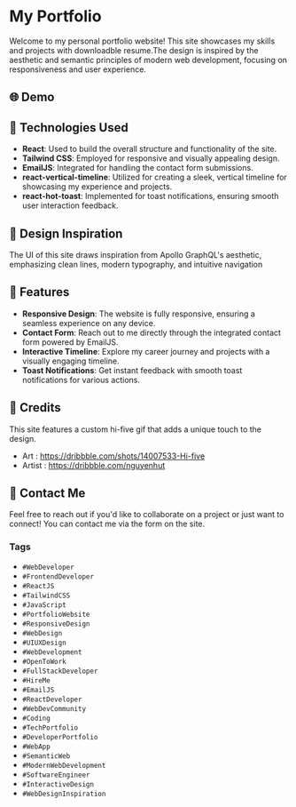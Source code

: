 # My Portfolio

Welcome to my personal portfolio website! This site showcases my skills and projects with downloadble resume.The design is inspired by the aesthetic and semantic principles of modern web development, focusing on responsiveness and user experience.


## 🌐 Demo





## 🚀 Technologies Used

- **React**: Used to build the overall structure and functionality of the site.
- **Tailwind CSS**: Employed for responsive and visually appealing design.
- **EmailJS**: Integrated for handling the contact form submissions.
- **react-vertical-timeline**: Utilized for creating a sleek, vertical timeline for showcasing my experience and projects.
- **react-hot-toast**: Implemented for toast notifications, ensuring smooth user interaction feedback.

## 🎨 Design Inspiration

The UI of this site draws inspiration from Apollo GraphQL's aesthetic, emphasizing clean lines, modern typography, and intuitive navigation

## 📂 Features

- **Responsive Design**: The website is fully responsive, ensuring a seamless experience on any device.
- **Contact Form**: Reach out to me directly through the integrated contact form powered by EmailJS.
- **Interactive Timeline**: Explore my career journey and projects with a visually engaging timeline.
- **Toast Notifications**: Get instant feedback with smooth toast notifications for various actions.

## 📑 Credits

This site features a custom hi-five gif that adds a unique touch to the design.

- Art : https://dribbble.com/shots/14007533-Hi-five
- Artist : https://dribbble.com/nguyenhut

## 📧 Contact Me

Feel free to reach out if you'd like to collaborate on a project or just want to connect! You can contact me via the form on the site.

### Tags

- `#WebDeveloper`
- `#FrontendDeveloper`
- `#ReactJS`
- `#TailwindCSS`
- `#JavaScript`
- `#PortfolioWebsite`
- `#ResponsiveDesign`
- `#WebDesign`
- `#UIUXDesign`
- `#WebDevelopment`
- `#OpenToWork`
- `#FullStackDeveloper`
- `#HireMe`
- `#EmailJS`
- `#ReactDeveloper`
- `#WebDevCommunity`
- `#Coding`
- `#TechPortfolio`
- `#DeveloperPortfolio`
- `#WebApp`
- `#SemanticWeb`
- `#ModernWebDevelopment`
- `#SoftwareEngineer`
- `#InteractiveDesign`
- `#WebDesignInspiration`


